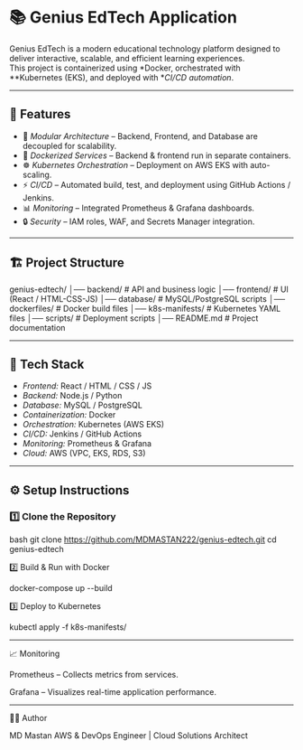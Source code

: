 # 📚 Genius EdTech Application

Genius EdTech is a modern educational technology platform designed to deliver interactive, scalable, and efficient learning experiences.  
This project is containerized using *Docker, orchestrated with **Kubernetes (EKS), and deployed with **CI/CD automation*.

---

## 🚀 Features
- 🎯 *Modular Architecture* – Backend, Frontend, and Database are decoupled for scalability.
- 🐳 *Dockerized Services* – Backend & frontend run in separate containers.
- ☸ *Kubernetes Orchestration* – Deployment on AWS EKS with auto-scaling.
- ⚡ *CI/CD* – Automated build, test, and deployment using GitHub Actions / Jenkins.
- 📊 *Monitoring* – Integrated Prometheus & Grafana dashboards.
- 🔒 *Security* – IAM roles, WAF, and Secrets Manager integration.

---

## 🏗️ Project Structure

genius-edtech/ │── backend/          # API and business logic │── frontend/         # UI (React / HTML-CSS-JS) │── database/         # MySQL/PostgreSQL scripts │── dockerfiles/      # Docker build files │── k8s-manifests/    # Kubernetes YAML files │── scripts/          # Deployment scripts │── README.md         # Project documentation

---

## 🔧 Tech Stack
- *Frontend:* React / HTML / CSS / JS
- *Backend:* Node.js / Python
- *Database:* MySQL / PostgreSQL
- *Containerization:* Docker
- *Orchestration:* Kubernetes (AWS EKS)
- *CI/CD:* Jenkins / GitHub Actions
- *Monitoring:* Prometheus & Grafana
- *Cloud:* AWS (VPC, EKS, RDS, S3)

---

## ⚙️ Setup Instructions

### 1️⃣ Clone the Repository
bash
git clone https://github.com/MDMASTAN222/genius-edtech.git
cd genius-edtech

2️⃣ Build & Run with Docker

docker-compose up --build

3️⃣ Deploy to Kubernetes

kubectl apply -f k8s-manifests/


---

📈 Monitoring

Prometheus – Collects metrics from services.

Grafana – Visualizes real-time application performance.



---


👨‍💻 Author

MD Mastan
AWS & DevOps Engineer | Cloud Solutions Architect
